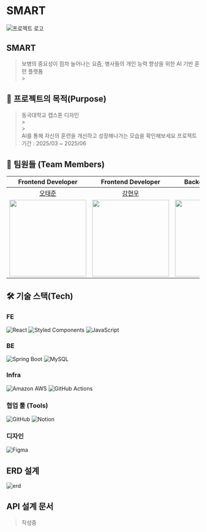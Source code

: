 # SMART

![프로젝트 로고](https://ibb.co/)

## SMART

> 보병의 중요성이 점차 늘어나는 요즘, 병사들의 개인 능력 향상을 위한 AI 기반 훈련 플랫폼</br> > </br>

## 🎯 프로젝트의 목적(Purpose)

> 동국대학교 캡스톤 디자인</br> > </br> > </br>
> AI를 통해 자신의 훈련을 개선하고 성장해나가는 모습을 확인해보세요
> 프로젝트 기간 : 2025/03 ~ 2025/06

## 🤩 팀원들 (Team Members)

|                               Frontend Developer                                |                               Frontend Developer                                |                                Backend Developer                                |                                Backend Developer                                |
| :-----------------------------------------------------------------------------: | :-----------------------------------------------------------------------------: | :-----------------------------------------------------------------------------: | :-----------------------------------------------------------------------------: |
|                      [오태준](https://github.com/taejun0)                       |                     [강현우](https://github.com/hyunw-kang)                     |                     [임형석](https://github.com/ImHyungsuk)                     |                     [김경남](https://github.com/rlarudska)                      |
| <img src="https://avatars.githubusercontent.com/u/164321668?v=4" width="200" /> | <img src="https://avatars.githubusercontent.com/u/142093380?v=4" width="200" /> | <img src="https://avatars.githubusercontent.com/u/142658209?v=4" width="200" /> | <img src="https://avatars.githubusercontent.com/u/93302404?v=4" width="200" /> |

## 🛠️ 기술 스택(Tech)

### FE

![React](https://img.shields.io/badge/react-61DAFB?style=for-the-badge&logo=react&logoColor=black)
![Styled Components](https://img.shields.io/badge/styled%20components-DB7093?style=for-the-badge&logo=styled-components&logoColor=white)
![JavaScript](https://img.shields.io/badge/JavaScript-FFD700?style=for-the-badge&logo=javascript&logoColor=black)

### BE

![Spring Boot](https://img.shields.io/badge/springboot-6DB33F?style=for-the-badge&logo=springboot&logoColor=white)
![MySQL](https://img.shields.io/badge/mysql-4479A1.svg?style=for-the-badge&logo=mysql&logoColor=white)

### Infra

![Amazon AWS](https://img.shields.io/badge/AmazonAWS-f7f7f7?style=for-the-badge&logo=AmazonAWS&logoColor=f89400)
![GitHub Actions](https://img.shields.io/badge/github%20actions-%232671E5.svg?style=for-the-badge&logo=githubactions&logoColor=white)

### 협업 툴 (Tools)

![GitHub](https://img.shields.io/badge/github-%23121011.svg?style=for-the-badge&logo=github&logoColor=white)
![Notion](https://img.shields.io/badge/Notion-%23000000.svg?style=for-the-badge&logo=notion&logoColor=white)

### 디자인

![Figma](https://img.shields.io/badge/figma-%23F24E1E.svg?style=for-the-badge&logo=figma&logoColor=white)

## ERD 설계

![erd]()

## API 설계 문서

> 작성중
